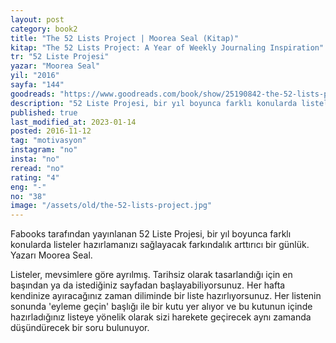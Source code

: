 ```yaml
---
layout: post  
category: book2
title: "The 52 Lists Project | Moorea Seal (Kitap)"  
kitap: "The 52 Lists Project: A Year of Weekly Journaling Inspiration"  
tr: "52 Liste Projesi"  
yazar: "Moorea Seal"  
yil: "2016"  
sayfa: "144"  
goodreads: "https://www.goodreads.com/book/show/25190842-the-52-lists-project"
description: "52 Liste Projesi, bir yıl boyunca farklı konularda listeler hazırlamanızı sağlayacak farkındalık arttırıcı bir günlük. Yazarı Moorea Seal."
published: true
last_modified_at: 2023-01-14
posted: 2016-11-12
tag: "motivasyon"
instagram: "no"
insta: "no"
reread: "no"
rating: "4"
eng: "-"
no: "38"
image: "/assets/old/the-52-lists-project.jpg"
---
```


Fabooks tarafından yayınlanan 52 Liste Projesi, bir yıl boyunca farklı konularda listeler hazırlamanızı sağlayacak farkındalık arttırıcı bir günlük. Yazarı Moorea Seal.  
  
Listeler, mevsimlere göre ayrılmış. Tarihsiz olarak tasarlandığı için en başından ya da istediğiniz sayfadan başlayabiliyorsunuz. Her hafta kendinize ayıracağınız zaman diliminde bir liste hazırlıyorsunuz. Her listenin sonunda 'eyleme geçin' başlığı ile bir kutu yer alıyor ve bu kutunun içinde hazırladığınız listeye yönelik olarak sizi harekete geçirecek aynı zamanda düşündürecek bir soru bulunuyor.  
  
